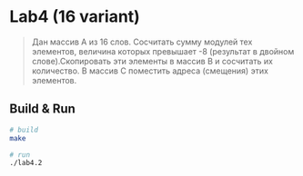 # Lab4 (16 variant)

> Дан массив A из 16 слов. Сосчитать сумму модулей тех элементов, величина которых превышает -8 (результат в
> двойном слове).Скопировать эти элементы в массив B и сосчитать их количество. В массив C поместить
> адреса (смещения) этих элементов.

## Build & Run

```sh
# build
make

# run
./lab4.2
```
